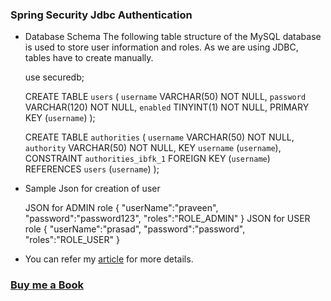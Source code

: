 ### Spring Security Jdbc Authentication

- Database Schema
The following table structure of the MySQL database is used to store user information and roles. As we are using JDBC, tables have to create manually.

	use securedb;

	CREATE TABLE `users` (
	  `username` VARCHAR(50) NOT NULL,
	  `password` VARCHAR(120) NOT NULL,
	  `enabled` TINYINT(1) NOT NULL,
	  PRIMARY KEY (`username`)
	);
	
	
	CREATE TABLE `authorities` (
	  `username` VARCHAR(50) NOT NULL,
	  `authority` VARCHAR(50) NOT NULL,
	  KEY `username` (`username`),
	  CONSTRAINT `authorities_ibfk_1` FOREIGN KEY (`username`)
	  REFERENCES `users` (`username`)
	);


- Sample Json for creation of user

	JSON for ADMIN role
	{
		"userName":"praveen",
		"password":"password123",
		"roles":"ROLE_ADMIN"
	}
	JSON for USER role
	{
		"userName":"prasad",
		"password":"password",
		"roles":"ROLE_USER"
	}


- You can refer my [article](https://praveenorugantitech.blogspot.com/2019/05/spring-security-jdbc-authentication.html) for more details. 

### [Buy me a Book](https://www.buymeacoffee.com/praveenoruganti)

